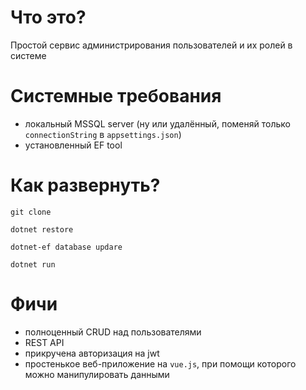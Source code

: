 # Что это?
Простой сервис администрирования пользователей и их ролей в системе
# Системные требования
- локальный MSSQL server (ну или удалённый, поменяй только ```connectionString``` в ```appsettings.json```)
- установленный EF tool
# Как развернуть?
```git clone```

```dotnet restore```

```dotnet-ef database updare```

```dotnet run```

# Фичи
- полноценный CRUD над пользователями
- REST API
- прикручена авторизация на jwt
- простенькое веб-приложение на ```vue.js```, при помощи которого можно манипулировать данными